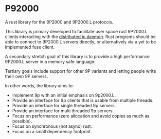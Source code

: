 # P92000

A rust library for the 9P2000 and 9P2000.L protocols.

This library is primary developed to facilitate user space rust 9P2000.L clients
interacting with the [distributed io daemon](https://github.com/chaos/diod).
Rust programs should be able to connect to 9P2000.L servers directly, or
alternatively via a yet to be implemented fuse client.

A secondary stretch goal of this library is to provide a high performance 9P2000.L
server in a memory safe language.

Tertiary goals include support for other 9P variants and letting people write their own 9P servers.

In other words, the library aims to:

- Implement 9p with an initial emphasis on 9p2000.L.
- Provide an interface for 9p clients that is usable from multiple threads.
- Provide an interface for single threaded 9p servers.
- Provide an interface for multi threaded 9p servers.
- Focus on performance (zero allocation and avoid copies as much as possible).
- Focus on synchronous (not async) rust.
- Focus on a small dependency footprint.
